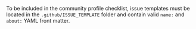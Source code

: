 To be included in the community profile checklist, issue templates must be located in the `.github/ISSUE_TEMPLATE` folder and contain valid `name:` and `about:` YAML front matter.
